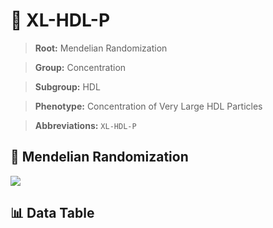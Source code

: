 # 🧪 XL-HDL-P

> **Root:** Mendelian Randomization

> **Group:** Concentration  

> **Subgroup:** HDL

> **Phenotype:** Concentration of Very Large HDL Particles  

> **Abbreviations:** `XL-HDL-P`

## 🧬 Mendelian Randomization  

<img src="/MR/Figures/Inverse/XLhengxianHDLhengxianP.png"/>


## 📊 Data Table


<CsvTableMRI src="/MR/Data/Inverse/XLhengxianHDLhengxianP.csv"/>
